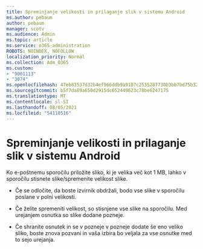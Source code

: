 ```yaml
---
title: Spreminjanje velikosti in prilaganje slik v sistemu Android
ms.author: pebaum
author: pebaum
manager: scotv
ms.audience: Admin
ms.topic: article
ms.service: o365-administration
ROBOTS: NOINDEX, NOFOLLOW
localization_priority: Normal
ms.collection: Adm_O365
ms.custom:
- "9001113"
- "3074"
ms.openlocfilehash: 47eb83537d32b4ef966ddb9a9107c2535287730b3bb7bd75b32c894c6411aeca
ms.sourcegitcommit: b5f7da89a650d2915dc652449623c78be6247175
ms.translationtype: MT
ms.contentlocale: sl-SI
ms.lasthandoff: 08/05/2021
ms.locfileid: "54110516"
---
```

# <a name="resize-and-attach-images-on-android"></a>Spreminjanje velikosti in prilaganje slik v sistemu Android

Ko e-poštnemu sporočilu priložite sliko, ki je velika več kot 1 MB, lahko v sporočilu stisnete slike/spremenite velikost slike.
 
- Če se odločite, da boste izvirnik obdržali, bodo vse slike v sporočilu poslane v polni velikosti.
 
- Če želite spremeniti velikost, so stisnjene vse slike na sporočilu.  Med urejanjem osnutka so slike dodane pozneje.
 
- Če shranite osnutek in se v pozneje v pozneje dodate še eno veliko sliko, boste znova pozvani in vaša izbira bo veljala za vse osnutke med to sejo urejanja.
 
